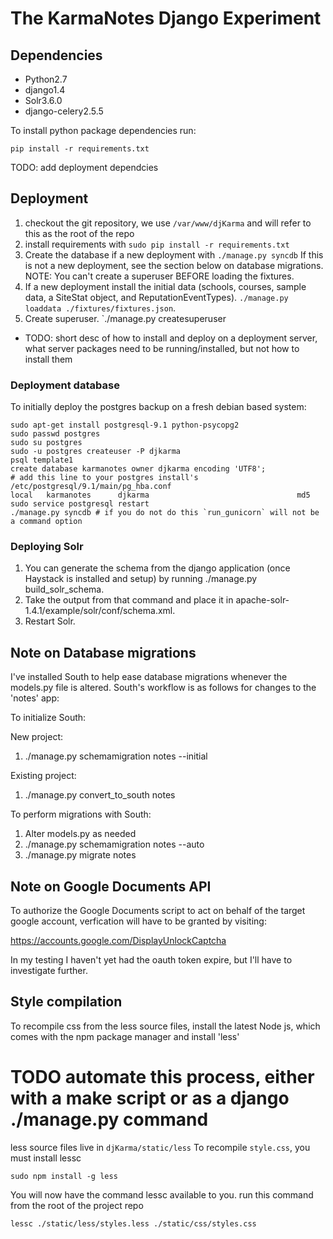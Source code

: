 The KarmaNotes Django Experiment
================================

Dependencies
------------

 + Python2.7
 + django1.4
 + Solr3.6.0
 + django-celery2.5.5


To install python package dependencies run:

    pip install -r requirements.txt

TODO: add deployment dependcies

Deployment
----------

1. checkout the git repository, we use `/var/www/djKarma` and will refer to this as the root of the repo
2. install requirements with `sudo pip install -r requirements.txt`
3. Create the database if a new deployment with `./manage.py syncdb` If this is not a new deployment, see the section below on database migrations. NOTE: You can't create a superuser BEFORE loading the fixtures.
4. If a new deployment install the initial data (schools, courses, sample data, a SiteStat object, and ReputationEventTypes). `./manage.py loaddata ./fixtures/fixtures.json`. 
5. Create superuser. `./manage.py createsuperuser

 + TODO: short desc of how to install and deploy on a deployment server, what server packages need to be running/installed, but not how to install them

### Deployment database ###
To initially deploy the postgres backup on a fresh debian based system:
```
sudo apt-get install postgresql-9.1 python-psycopg2
sudo passwd postgres
sudo su postgres
sudo -u postgres createuser -P djkarma
psql template1
create database karmanotes owner djkarma encoding 'UTF8';
# add this line to your postgres install's /etc/postgresql/9.1/main/pg_hba.conf
local   karmanotes      djkarma                                 md5
sudo service postgresql restart
./manage.py syncdb # if you do not do this `run_gunicorn` will not be a command option
```
### Deploying Solr ###

1) You can generate the schema from the django application (once Haystack is installed and setup) by running ./manage.py build_solr_schema. 
2) Take the output from that command and place it in apache-solr-1.4.1/example/solr/conf/schema.xml. 
3) Restart Solr.

Note on Database migrations
---------------------------

I've installed South to help ease database migrations whenever the models.py file is altered.
South's workflow is as follows for changes to the 'notes' app:

To initialize South:

New project:

1) ./manage.py schemamigration notes --initial

Existing project:

1) ./manage.py convert_to_south notes


To perform migrations with South:

1) Alter models.py as needed
2) ./manage.py schemamigration notes --auto
3) ./manage.py migrate notes

Note on Google Documents API
----------------------------

 To authorize the Google Documents script to act on behalf of the target google account, verfication will have to be granted by visiting:

 https://accounts.google.com/DisplayUnlockCaptcha

 In my testing I haven't yet had the oauth token expire, but I'll have to investigate further.


Style compilation
-----------------
To recompile css from the less source files, install the latest Node js, which comes with the npm package manager and install 'less'

# TODO automate this process, either with a make script or as a django ./manage.py command

less source files live in `djKarma/static/less` To recompile `style.css`, you must install lessc

    sudo npm install -g less

You will now have the command lessc available to you. run this command from the root of the project repo

    lessc ./static/less/styles.less ./static/css/styles.css
